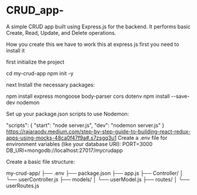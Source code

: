 # CRUD_app-
A simple CRUD app built using Express.js for the backend. It performs basic Create, Read, Update, and Delete operations.

How you create this 
we have to work this at express js first you need to install it 

first initialize the project 

cd my-crud-app
npm init -y

next Install the necessary packages:

npm install express mongoose body-parser cors dotenv
npm install --save-dev nodemon

Set up your package.json scripts to use Nodemon:

"scripts": {
  "start": "node server.js",
  "dev": "nodemon server.js"
}
https://rajaraodv.medium.com/step-by-step-guide-to-building-react-redux-apps-using-mocks-48ca0f47f9a#.s7zsgq3u1
Create a .env file for environment variables (like your database URI):
PORT=3000
DB_URI=mongodb://localhost:27017/mycrudapp

Create a basic file structure:

my-crud-app/
├── .env
├── package.json
├── app.js
├── Controller/
│   └── userController.js
├── models/
│   └── userModel.js
├── routes/
│   └── userRoutes.js



